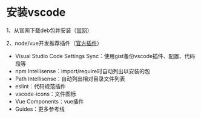# 安装vscode

1、从官网下载deb包并安装（[官网](https://code.visualstudio.com/Download)）

2、node/vue开发推荐插件（[官方插件](https://marketplace.visualstudio.com/VSCode)）
 - Visual Studio Code Settings Sync：使用gist备份vscode插件、配置、代码段等
 - npm Intellisense：import/require时自动列出以安装的包
 - Path Intellisense：自动列出相对目录文件列表
 - eslint：代码规范插件
 - vscode-icons：文件图标
 - Vue Components：vue插件
 - Guides：更多参考线